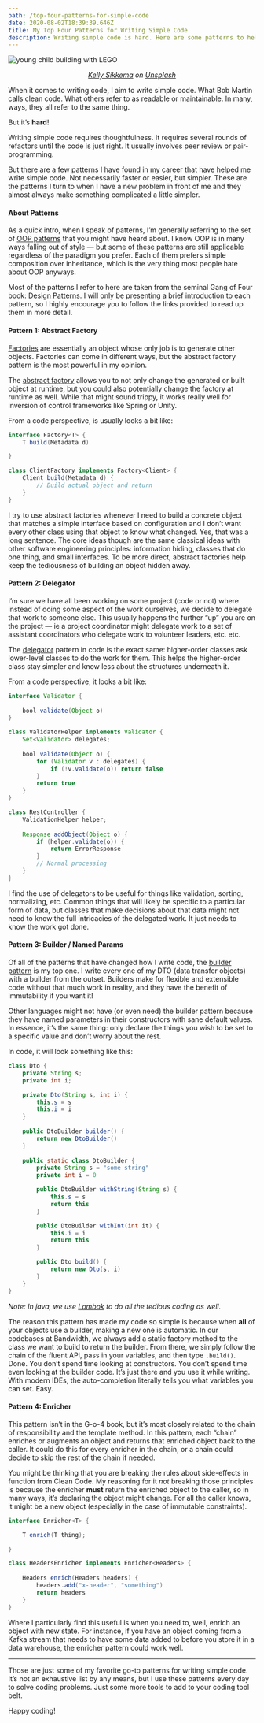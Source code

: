 ```yaml
---
path: /top-four-patterns-for-simple-code
date: 2020-08-02T18:39:39.646Z
title: My Top Four Patterns for Writing Simple Code
description: Writing simple code is hard. Here are some patterns to help!
---
```

![young child building with LEGO](../assets/1_s-smr49rffj0kibfsz98fa.jpeg)

<p align="center"><i><a href="https://unsplash.com/@kellysikkema?utm_source=unsplash&utm_medium=referral&utm_content=creditCopyText">Kelly Sikkema</a> on <a href="https://unsplash.com/s/photos/building-blocks?utm_source=unsplash&utm_medium=referral&utm_content=creditCopyText">Unsplash</a></i></p>

When it comes to writing code, I aim to write simple code. What Bob Martin calls clean code. What others refer to as readable or maintainable. In many, ways, they all refer to the same thing.

But it’s **hard**!

Writing simple code requires thoughtfulness. It requires several rounds of refactors until the code is just right. It usually involves peer review or pair-programming.

But there are a few patterns I have found in my career that have helped me write simple code. Not necessarily faster or easier, but simpler. These are the patterns I turn to when I have a new problem in front of me and they almost always make something complicated a little simpler.

#### About Patterns

As a quick intro, when I speak of patterns, I’m generally referring to the set of [OOP patterns](https://en.wikipedia.org/wiki/Software_design_pattern) that you might have heard about. I know OOP is in many ways falling out of style — but some of these patterns are still applicable regardless of the paradigm you prefer. Each of them prefers simple composition over inheritance, which is the very thing most people hate about OOP anyways.

Most of the patterns I refer to here are taken from the seminal Gang of Four book: [Design Patterns](https://en.wikipedia.org/wiki/Design_Patterns). I will only be presenting a brief introduction to each pattern, so I highly encourage you to follow the links provided to read up them in more detail.

#### Pattern 1: Abstract Factory

[Factories](https://en.wikipedia.org/wiki/Factory_%28object-oriented_programming%29) are essentially an object whose only job is to generate other objects. Factories can come in different ways, but the abstract factory pattern is the most powerful in my opinion.

The [abstract factory](https://en.wikipedia.org/wiki/Abstract_factory_pattern) allows you to not only change the generated or built object at runtime, but you could also potentially change the factory at runtime as well. While that might sound trippy, it works really well for inversion of control frameworks like Spring or Unity.

From a code perspective, is usually looks a bit like:

```java
interface Factory<T> {
    T build(Metadata d)

}

class ClientFactory implements Factory<Client> {
    Client build(Metadata d) {
        // Build actual object and return      
    }
}
```

I try to use abstract factories whenever I need to build a concrete object that matches a simple interface based on configuration and I don’t want every other class using that object to know what changed. Yes, that was a long sentence. The core ideas though are the same classical ideas with other software engineering principles: information hiding, classes that do one thing, and small interfaces. To be more direct, abstract factories help keep the tediousness of building an object hidden away.

#### Pattern 2: Delegator

I’m sure we have all been working on some project (code or not) where instead of doing some aspect of the work ourselves, we decide to delegate that work to someone else. This usually happens the further “up” you are on the project — ie a project coordinator might delegate work to a set of assistant coordinators who delegate work to volunteer leaders, etc. etc.

The [delegator](https://en.wikipedia.org/wiki/Delegation_pattern) pattern in code is the exact same: higher-order classes ask lower-level classes to do the work for them. This helps the higher-order class stay simpler and know less about the structures underneath it.

From a code perspective, it looks a bit like:

```java
interface Validator {
    
    bool validate(Object o)
}

class ValidatorHelper implements Validator {
    Set<Validator> delegates;
    
    bool validate(Object o) { 
        for (Validator v : delegates) { 
            if (!v.validate(o)) return false
        }
        return true
    }
}

class RestController {
    ValidationHelper helper;
    
    Response addObject(Object o) {
        if (helper.validate(o)) {
            return ErrorResponse
        }
        // Normal processing
    }
}
```

I find the use of delegators to be useful for things like validation, sorting, normalizing, etc. Common things that will likely be specific to a particular form of data, but classes that make decisions about that data might not need to know the full intricacies of the delegated work. It just needs to know the work got done.

#### Pattern 3: Builder / Named Params

Of all of the patterns that have changed how I write code, the [builder pattern](https://en.wikipedia.org/wiki/Builder_pattern) is my top one. I write every one of my DTO (data transfer objects) with a builder from the outset. Builders make for flexible and extensible code without that much work in reality, and they have the benefit of immutability if you want it!

Other languages might not have (or even need) the builder pattern because they have named parameters in their constructors with sane default values. In essence, it’s the same thing: only declare the things you wish to be set to a specific value and don’t worry about the rest.

In code, it will look something like this:

```java
class Dto {
    private String s;
    private int i;

    private Dto(String s, int i) {
        this.s = s
        this.i = i
    } 
    
    public DtoBuilder builder() {
        return new DtoBuilder()
    }
    
    public static class DtoBuilder {  
        private String s = "some string"
        private int i = 0

        public DtoBuilder withString(String s) {
            this.s = s
            return this
        }

        public DtoBuilder withInt(int it) {
            this.i = i
            return this
        }

        public Dto build() {
            return new Dto(s, i)
        }
    }
}
```

*Note: In java, we use [Lombok](https://projectlombok.org/) to do all the tedious coding as well.*

The reason this pattern has made my code so simple is because when **all** of your objects use a builder, making a new one is automatic. In our codebases at Bandwidth, we always add a static factory method to the class we want to build to return the builder. From there, we simply follow the chain of the fluent API, pass in your variables, and then type `.build()`. Done. You don’t spend time looking at constructors. You don’t spend time even looking at the builder code. It’s just there and you use it while writing. With modern IDEs, the auto-completion literally tells you what variables you can set. Easy.

#### Pattern 4: Enricher

This pattern isn’t in the G-o-4 book, but it’s most closely related to the chain of responsibility and the template method. In this pattern, each “chain” enriches or augments an object and returns that enriched object back to the caller. It could do this for every enricher in the chain, or a chain could decide to skip the rest of the chain if needed.

You might be thinking that you are breaking the rules about side-effects in function from Clean Code. My reasoning for it *not* breaking those principles is because the enricher **must** return the enriched object to the caller, so in many ways, it’s declaring the object might change. For all the caller knows, it might be a new object (especially in the case of immutable constraints).

```java
interface Enricher<T> {

    T enrich(T thing);

}

class HeadersEnricher implements Enricher<Headers> {
 
    Headers enrich(Headers headers) {
        headers.add("x-header", "something")
        return headers
    }
}
```

Where I particularly find this useful is when you need to, well, enrich an object with new state. For instance, if you have an object coming from a Kafka stream that needs to have some data added to before you store it in a data warehouse, the enricher pattern could work well.

- - -

Those are just some of my favorite go-to patterns for writing simple code. It’s not an exhaustive list by any means, but I use these patterns every day to solve coding problems. Just some more tools to add to your coding tool belt.

Happy coding!